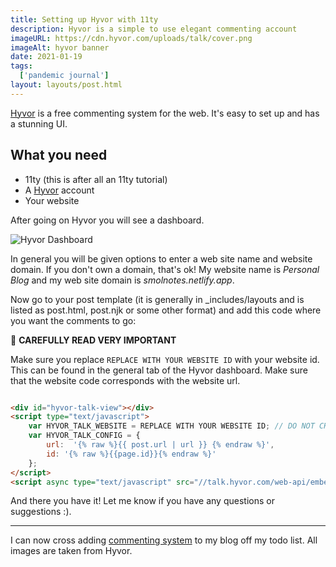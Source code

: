```yaml
---
title: Setting up Hyvor with 11ty
description: Hyvor is a simple to use elegant commenting account
imageURL: https://cdn.hyvor.com/uploads/talk/cover.png
imageAlt: hyvor banner
date: 2021-01-19
tags:
  ['pandemic journal']
layout: layouts/post.html
---
```


[Hyvor](https://talk.hyvor.com/) is a free commenting system for the web. It's easy to set up and has a stunning UI.

## What you need

* 11ty (this is after all an 11ty tutorial)
* A [Hyvor](https://talk.hyvor.com/) account
* Your website

After going on Hyvor you will see a dashboard.

![Hyvor Dashboard](https://betalist.imgix.net/attachment/105196/image/cb5f2d60b90ad5bf9e1ab4f02be93f46.png?ixlib=rb-4.0.0&h=300&fit=clip&auto=format&dpr=2&s=84ca51bc5611c4d0147320aaf5cc2ccf)

In general you will be given options to enter a web site name and website domain. If you don't own a domain, that's ok! My website name is _Personal Blog_ and my web site domain is _smolnotes.netlify.app_.

Now go to your post template (it is generally in _includes/layouts and is listed as post.html, post.njk or some other format) and add this code where you want the comments to go:

<div class="text-white px-6 py-4 border-0 rounded relative mb-4 bg-red-500">
  <span class="text-xl inline-block mr-5 align-middle">
  🔔
  </span>
  <span class="inline-block align-middle mr-8">
    <b class="capitalize">CAREFULLY READ VERY IMPORTANT</b> 
  </span>
</div>

Make sure you replace `REPLACE WITH YOUR WEBSITE ID` with your website id. This can be found in the general tab of the Hyvor dashboard. Make sure that the website code 
corresponds with the website url.

```html

<div id="hyvor-talk-view"></div>
<script type="text/javascript">
    var HYVOR_TALK_WEBSITE = REPLACE WITH YOUR WEBSITE ID; // DO NOT CHANGE THIS
    var HYVOR_TALK_CONFIG = {
        url:  '{% raw %}{{ post.url | url }} {% endraw %}',
        id: '{% raw %}{{page.id}}{% endraw %}'
    };
</script>
<script async type="text/javascript" src="//talk.hyvor.com/web-api/embed"></script>

```

And there you have it! Let me know if you have any questions or suggestions :).
_______

I can now cross adding [commenting system](posts/2020-12-30-year-recap/) to my blog off my todo list.
All images are taken from Hyvor.